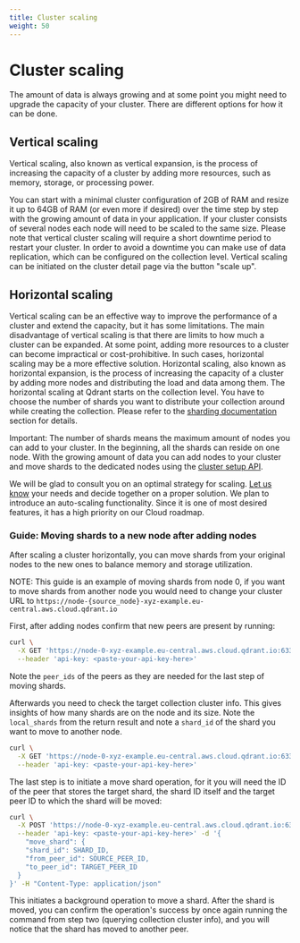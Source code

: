 ```yaml
---
title: Cluster scaling
weight: 50
---
```


# Cluster scaling

The amount of data is always growing and at some point you might need to upgrade the capacity of your cluster.
There are different options for how it can be done.

## Vertical scaling

Vertical scaling, also known as vertical expansion, is the process of increasing the capacity of a cluster by adding more resources, such as memory, storage, or processing power.

You can start with a minimal cluster configuration of 2GB of RAM and resize it up to 64GB of RAM (or even more if desired) over the time step by step with the growing amount of data in your application.
If your cluster consists of several nodes each node will need to be scaled to the same size.
Please note that vertical cluster scaling will require a short downtime period to restart your cluster.
In order to avoid a downtime you can make use of data replication, which can be configured on the collection level.
Vertical scaling can be initiated on the cluster detail page via the button "scale up".

## Horizontal scaling

Vertical scaling can be an effective way to improve the performance of a cluster and extend the capacity, but it has some limitations.
The main disadvantage of vertical scaling is that there are limits to how much a cluster can be expanded.
At some point, adding more resources to a cluster can become impractical or cost-prohibitive.
In such cases, horizontal scaling may be a more effective solution.
Horizontal scaling, also known as horizontal expansion, is the process of increasing the capacity of a cluster by adding more nodes and distributing the load and data among them. 
The horizontal scaling at Qdrant starts on the collection level.
You have to choose the number of shards you want to distribute your collection around while creating the collection.
Please refer to the [sharding documentation](../../guides/distributed_deployment/#sharding) section for details.


Important: The number of shards means the maximum amount of nodes you can add to your cluster. In the beginning, all the shards can reside on one node.
With the growing amount of data you can add nodes to your cluster and move shards to the dedicated nodes using the [cluster setup API](../../guides/distributed_deployment/#cluster-scaling). 

We will be glad to consult you on an optimal strategy for scaling.
[Let us know](mailto:cloud@qdrant.io) your needs and decide together on a proper solution. We plan to introduce an auto-scaling functionality. Since it is one of most desired features, it has a high priority on our Cloud roadmap.

### Guide: Moving shards to a new node after adding nodes

After scaling a cluster horizontally, you can move shards from your original nodes to the new ones to balance memory and storage utilization.

NOTE: This guide is an example of moving shards from node 0, if you want to move shards from another 
node you would need to change your cluster URL to `https://node-{source_node}-xyz-example.eu-central.aws.cloud.qdrant.io`

First, after adding nodes confirm that new peers are present by running:

```bash
curl \
  -X GET 'https://node-0-xyz-example.eu-central.aws.cloud.qdrant.io:6333/cluster' \
  --header 'api-key: <paste-your-api-key-here>'
```

Note the `peer_ids` of the peers as they are needed for the last step of moving shards.

Afterwards you need to check the target collection cluster info. This gives insights of how many shards are on the node and its size. Note the `local_shards` from the return result and note a `shard_id` of the shard you want to move to another node.

```bash
curl \
  -X GET 'https://node-0-xyz-example.eu-central.aws.cloud.qdrant.io:6333/collections/{collection_name}/cluster' \
  --header 'api-key: <paste-your-api-key-here>'
```

The last step is to initiate a move shard operation, for it you will need the ID of the peer that stores the target shard, the shard ID itself and the target peer ID to which the shard will be moved:

```bash
curl \
  -X POST 'https://node-0-xyz-example.eu-central.aws.cloud.qdrant.io:6333/collections/{collection_name}/cluster' \
  --header 'api-key: <paste-your-api-key-here>' -d '{
    "move_shard": {
    "shard_id": SHARD_ID,
    "from_peer_id": SOURCE_PEER_ID,
    "to_peer_id": TARGET_PEER_ID
  }
}' -H "Content-Type: application/json"
```

This initiates a background operation to move a shard. After the shard is moved, you can confirm the operation's success by once again running the command from step two (querying collection cluster info), and you will notice that the shard has moved to another peer.

